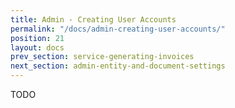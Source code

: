 ```yaml
---
title: Admin - Creating User Accounts
permalink: "/docs/admin-creating-user-accounts/"
position: 21
layout: docs
prev_section: service-generating-invoices
next_section: admin-entity-and-document-settings
---
```


TODO
